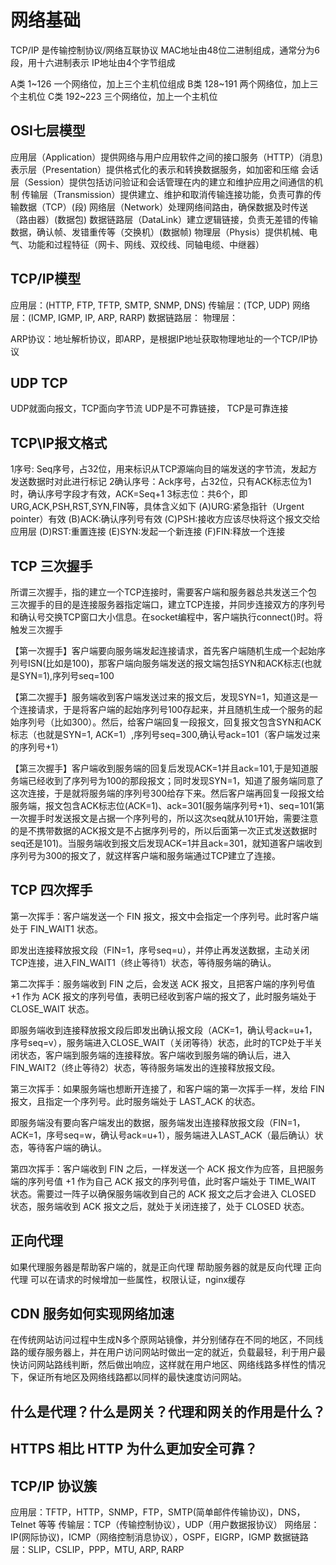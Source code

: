 # 网络基础

TCP/IP 是传输控制协议/网络互联协议
MAC地址由48位二进制组成，通常分为6段，用十六进制表示
IP地址由4个字节组成

A类 1~126  一个网络位，加上三个主机位组成
B类 128~191 两个网络位，加上三个主机位
C类 192~223 三个网络位，加上一个主机位

## OSI七层模型

应用层（Application）提供网络与用户应用软件之间的接口服务（HTTP）(消息)
表示层（Presentation）提供格式化的表示和转换数据服务，如加密和压缩 
会话层（Session）提供包括访问验证和会话管理在内的建立和维护应用之间通信的机制
传输层（Transmission）提供建立、维护和取消传输连接功能，负责可靠的传输数据（TCP）(段)
网络层（Network）处理网络间路由，确保数据及时传送（路由器）(数据包)
数据链路层（DataLink）建立逻辑链接，负责无差错的传输数据，确认帧、发错重传等（交换机）(数据帧)
物理层（Physis）提供机械、电气、功能和过程特征（网卡、网线、双绞线、同轴电缆、中继器）

## TCP/IP模型

应用层：(HTTP, FTP, TFTP, SMTP, SNMP, DNS)
传输层：(TCP, UDP)
网络层：(ICMP, IGMP, IP, ARP, RARP)
数据链路层：
物理层：

ARP协议：地址解析协议，即ARP，是根据IP地址获取物理地址的一个TCP/IP协议

## UDP TCP
UDP就面向报文，TCP面向字节流
UDP是不可靠链接， TCP是可靠连接


## TCP\IP报文格式

1序号: Seq序号，占32位，用来标识从TCP源端向目的端发送的字节流，发起方发送数据时对此进行标记
2确认序号：Ack序号，占32位，只有ACK标志位为1时，确认序号字段才有效，ACK=Seq+1
3标志位：共6个，即URG,ACK,PSH,RST,SYN,FIN等，具体含义如下
(A)URG:紧急指针（Urgent pointer）有效
(B)ACK:确认序列号有效
(C)PSH:接收方应该尽快将这个报文交给应用层
(D)RST:重置连接
(E)SYN:发起一个新连接
(F)FIN:释放一个连接

## TCP 三次握手

所谓三次握手，指的建立一个TCP连接时，需要客户端和服务器总共发送三个包
三次握手的目的是连接服务器指定端口，建立TCP连接，并同步连接双方的序列号和确认号交换TCP窗口大小信息。在socket编程中，客户端执行connect()时。将触发三次握手

【第一次握手】客户端要向服务端发起连接请求，首先客户端随机生成一个起始序列号ISN(比如是100)，那客户端向服务端发送的报文端包括SYN和ACK标志(也就是SYN=1),序列号seq=100

【第二次握手】服务端收到客户端发送过来的报文后，发现SYN=1，知道这是一个连接请求，于是将客户端的起始序列号100存起来，并且随机生成一个服务的起始序列号（比如300）。然后，给客户端回复一段报文，回复报文包含SYN和ACK标志（也就是SYN=1, ACK=1）,序列号seq=300,确认号ack=101（客户端发过来的序列号+1）

【第三次握手】客户端收到服务端的回复后发现ACK=1并且ack=101,于是知道服务端已经收到了序列号为100的那段报文；同时发现SYN=1，知道了服务端同意了这次连接，于是就将服务端的序列号300给存下来。然后客户端再回复一段报文给服务端，报文包含ACK标志位(ACK=1)、ack=301(服务端序列号+1)、seq=101(第一次握手时发送报文是占据一个序列号的，所以这次seq就从101开始，需要注意的是不携带数据的ACK报文是不占据序列号的，所以后面第一次正式发送数据时seq还是101)。当服务端收到报文后发现ACK=1并且ack=301，就知道客户端收到序列号为300的报文了，就这样客户端和服务端通过TCP建立了连接。

## TCP 四次挥手
第一次挥手：客户端发送一个 FIN 报文，报文中会指定一个序列号。此时客户端处于 FIN_WAIT1 状态。

即发出连接释放报文段（FIN=1，序号seq=u），并停止再发送数据，主动关闭TCP连接，进入FIN_WAIT1（终止等待1）状态，等待服务端的确认。

第二次挥手：服务端收到 FIN 之后，会发送 ACK 报文，且把客户端的序列号值 +1 作为 ACK 报文的序列号值，表明已经收到客户端的报文了，此时服务端处于 CLOSE_WAIT 状态。

即服务端收到连接释放报文段后即发出确认报文段（ACK=1，确认号ack=u+1，序号seq=v），服务端进入CLOSE_WAIT（关闭等待）状态，此时的TCP处于半关闭状态，客户端到服务端的连接释放。客户端收到服务端的确认后，进入FIN_WAIT2（终止等待2）状态，等待服务端发出的连接释放报文段。

第三次挥手：如果服务端也想断开连接了，和客户端的第一次挥手一样，发给 FIN 报文，且指定一个序列号。此时服务端处于 LAST_ACK 的状态。

即服务端没有要向客户端发出的数据，服务端发出连接释放报文段（FIN=1，ACK=1，序号seq=w，确认号ack=u+1），服务端进入LAST_ACK（最后确认）状态，等待客户端的确认。

第四次挥手：客户端收到 FIN 之后，一样发送一个 ACK 报文作为应答，且把服务端的序列号值 +1 作为自己 ACK 报文的序列号值，此时客户端处于 TIME_WAIT 状态。需要过一阵子以确保服务端收到自己的 ACK 报文之后才会进入 CLOSED 状态，服务端收到 ACK 报文之后，就处于关闭连接了，处于 CLOSED 状态。

## 正向代理

如果代理服务器是帮助客户端的，就是正向代理 
帮助服务器的就是反向代理
正向代理 可以在请求的时候增加一些属性，权限认证，nginx缓存


## CDN 服务如何实现网络加速
在传统网站访问过程中生成N多个原网站镜像，并分别储存在不同的地区，不同线路的缓存服务器上，并在用户访问网站时做出一定的就近，负载最轻，利于用户最快访问网站路线判断，然后做出响应，这样就在用户地区、网络线路多样性的情况下，保证所有地区及网络线路都以同样的最快速度访问网站。

## 什么是代理？什么是网关？代理和网关的作用是什么？

## HTTPS 相比 HTTP 为什么更加安全可靠？

## TCP/IP 协议簇
应用层：TFTP，HTTP，SNMP，FTP，SMTP(简单邮件传输协议)，DNS，Telnet 等等
传输层：TCP（传输控制协议），UDP（用户数据报协议）
网络层：IP(网际协议)，ICMP（网络控制消息协议），OSPF，EIGRP，IGMP
数据链路层：SLIP，CSLIP，PPP，MTU, ARP, RARP